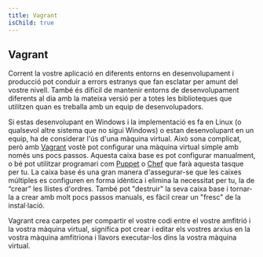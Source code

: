 ```yaml
---
title: Vagrant
isChild: true
---
```


## Vagrant

Corrent la vostre aplicació en diferents entorns en desenvolupament i producció pot conduir a errors estranys que fan esclatar per amunt del vostre nivell. També és difícil de mantenir entorns de desenvolupament diferents al dia amb la mateixa versió per a totes les biblioteques que utilitzen quan es treballa amb un equip de desenvolupadors.

Si estas desenvolupant en Windows i la implementació es fa en Linux (o qualsevol altre sistema que no sigui Windows) o estan desenvolupant en un equip, ha de considerar l'ús d'una màquina virtual. Això sona complicat, però amb [Vagrant][vagrant] vostè pot configurar una màquina virtual simple amb només uns pocs passos. Aquesta caixa base es pot configurar manualment, o bé pot utilitzar programari com [Puppet][puppet] o [Chef][chef] que farà aquesta tasque per tu. La caixa base és una gran manera d'assegurar-se que les caixes múltiples es configuren en forma idèntica i elimina la necessitat per tu, la de “crear” les llistes d'ordres. També pot "destruir" la seva caixa base i tornar-la a crear amb molt pocs passos manuals, es fàcil crear un "fresc" de la instal·lació.

Vagrant crea carpetes per compartir el vostre codi entre el vostre amfitrió i la vostra màquina virtual, significa pot crear i editar els vostres arxius en la vostra màquina amfitriona i llavors executar-los dins la vostra màquina virtual.



[vagrant]: http://vagrantup.com/
[puppet]: http://www.puppetlabs.com/
[chef]: http://www.opscode.com/
